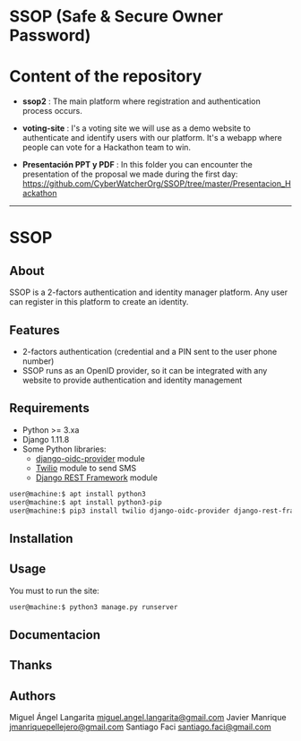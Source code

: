 # SSOP (Safe & Secure Owner Password)

# Content of the repository

- **ssop2** : The main platform where registration and authentication process occurs.

- **voting-site** : I's a voting site we will use as a demo website to authenticate and identify users with our platform. It's a webapp where
  people can vote for a Hackathon team to win.

- **Presentación PPT y PDF** : In this folder you can encounter the presentation of the proposal we made during the first day: https://github.com/CyberWatcherOrg/SSOP/tree/master/Presentacion_Hackathon

---

# SSOP

## About

SSOP is a 2-factors authentication and identity manager platform. Any user can register in this platform to create an identity.

## Features

* 2-factors authentication (credential and a PIN sent to the user phone number)
* SSOP runs as an OpenID provider, so it can be integrated with any website to provide authentication and identity management

## Requirements

* Python >= 3.xa
* Django 1.11.8
* Some Python libraries:
  * [django-oidc-provider](https://github.com/juanifioren/django-oidc-provider) module
  * [Twilio](https://www.twilio.com/docs/) module to send SMS
  * [Django REST Framework](https://www.django-rest-framework.org) module

```bash
user@machine:$ apt install python3
user@machine:$ apt install python3-pip
user@machine:$ pip3 install twilio django-oidc-provider django-rest-framework
```

## Installation

## Usage

You must to run the site:

```bash
user@machine:$ python3 manage.py runserver
```

## Documentacion

## Thanks

## Authors

Miguel Ángel Langarita <miguel.angel.langarita@gmail.com>
Javier Manrique <jmanriquepellejero@gmail.com>
Santiago Faci <santiago.faci@gmail.com>
